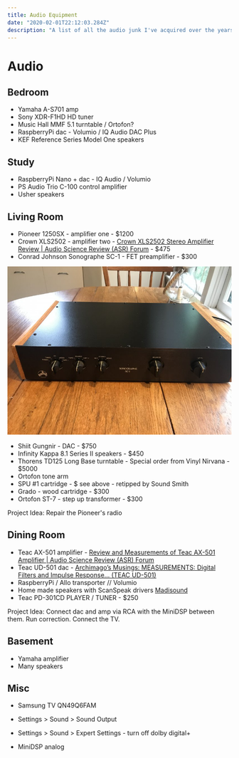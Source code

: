 ```yaml
---
title: Audio Equipment
date: "2020-02-01T22:12:03.284Z"
description: "A list of all the audio junk I've acquired over the years."
---
```


# Audio

## Bedroom

- Yamaha A-S701 amp
- Sony XDR-F1HD HD tuner
- Music Hall MMF 5.1 turntable / Ortofon?
- RaspberryPi dac - Volumio / IQ Audio DAC Plus
- KEF Reference Series Model One speakers

## Study

- RaspberryPi Nano + dac - IQ Audio / Volumio
- PS Audio Trio C-100 control amplifier
- Usher speakers

## Living Room

- Pioneer 1250SX - amplifier one - \$1200
- Crown XLS2502 - amplifier two - [Crown XLS2502 Stereo Amplifier Review | Audio Science Review (ASR) Forum](https://www.audiosciencereview.com/forum/index.php?threads/crown-xls2502-stereo-amplifier-review.10627/) - \$475
- Conrad Johnson Sonographe SC-1 - FET preamplifier - \$300

![Conrad](./conrad-johnson-preamp.png) 

- Shiit Gungnir - DAC - \$750
- Infinity Kappa 8.1 Series II speakers - \$450
- Thorens TD125 Long Base turntable - Special order from Vinyl Nirvana - \$5000
- Ortofon tone arm
- SPU #1 cartridge - \$ see above - retipped by Sound Smith
- Grado - wood cartridge - \$300
- Ortofon ST-7 - step up transformer - \$300

Project Idea: Repair the Pioneer's radio

## Dining Room

- Teac AX-501 amplifier - [Review and Measurements of Teac AX-501 Amplifier | Audio Science Review (ASR) Forum](https://www.audiosciencereview.com/forum/index.php?threads/review-and-measurements-of-teac-ax-501-amplifier.7442/)
- Teac UD-501 dac - [Archimago’s Musings: MEASUREMENTS: Digital Filters and Impulse Response… (TEAC UD-501)](https://archimago.blogspot.com/2013/06/measurements-digital-filters-and.html)
- RaspberryPi / Allo transporter // Volumio
- Home made speakers with ScanSpeak drivers [Madisound](https://www.madisoundspeakerstore.com/2-way-speaker-kits/scan-speak-rediscovery-ii-kit/)
- Teac PD-301CD PLAYER / TUNER - \$250

Project Idea: Connect dac and amp via RCA with the MiniDSP between them. Run correction. Connect the TV.

## Basement

- Yamaha amplifier
- Many speakers

## Misc

- Samsung TV QN49Q6FAM
- Settings > Sound > Sound Output
- Settings > Sound > Expert Settings - turn off dolby digital+

- MiniDSP analog
